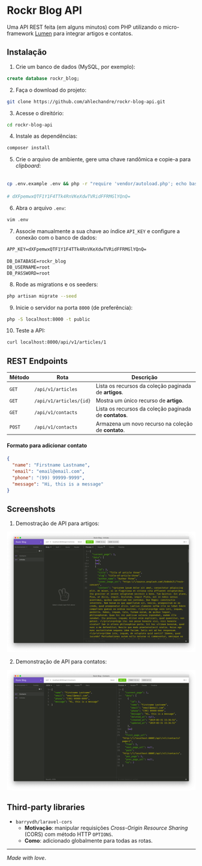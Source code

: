 # Rockr Blog API

Uma API REST feita (em alguns minutos) com PHP utilizando o micro-framework [Lumen](https://lumen.laravel.com) para integrar artigos e contatos.

## Instalação

1. Crie um banco de dados (MySQL, por exemplo):

```sql
create database rockr_blog;
```

2. Faça o download do projeto: 

```bash
git clone https://github.com/ahlechandre/rockr-blog-api.git
```

3. Acesse o direitório:

```bash
cd rockr-blog-api
```

4. Instale as dependências:

```bash
composer install
```

5. Crie o arquivo de ambiente, gere uma chave randômica e copie-a para *clipboard*:


```bash

cp .env.example .env && php -r "require 'vendor/autoload.php'; echo base64_encode(str_random(32)).PHP_EOL;"

# dXFpemwxQTF1Y1F4TTk4RnVKeXdwTVRidFFRMGlYQnQ=
```

6. Abra o arquivo `.env`:

```bash
vim .env
```

7. Associe manualmente a sua chave ao índice `API_KEY` e configure a conexão com o banco de dados:

```dotenv
APP_KEY=dXFpemwxQTF1Y1F4TTk4RnVKeXdwTVRidFFRMGlYQnQ=

DB_DATABASE=rockr_blog
DB_USERNAME=root
DB_PASSWORD=root
```

8. Rode as migrations e os seeders:

```bash
php artisan migrate --seed
```

9. Inicie o servidor na porta `8000` (de preferência):


```bash
php -S localhost:8000 -t public
```

10. Teste a API:

```bash
curl localhost:8000/api/v1/articles/1
```

## REST Endpoints

| Método | Rota | Descrição |
|--------|------|----------|
| `GET` | `/api/v1/articles` | Lista os recursos da coleção paginada de **artigos**.
| `GET` | `/api/v1/articles/{id}` | Mostra um único recurso de **artigo**.
| `GET` | `/api/v1/contacts` | Lista os recursos da coleção paginada de **contatos**.
| `POST` | `/api/v1/contacts` | Armazena um novo recurso na coleção de **contato**.

#### Formato para adicionar contato

```json
{
  "name": "Firstname Lastname",
  "email": "email@email.com",
  "phone": "(99) 99999-9999",
  "message": "Hi, this is a message"
}
```

## Screenshots

1. Demostração de API para artigos:

![Demostração de API para artigos](./screenshots/rockr-blog-api-demo-articles.png)

2. Demonstração de API para contatos:

![Demonstração de API para contatos](./screenshots/rockr-blog-api-demo-contacts.png)

## Third-party libraries

* `barryvdh/laravel-cors`
  - **Motivação**: manipular requisições *Cross-Origin Resource Sharing* (CORS) com método HTTP `OPTIONS`.
  - **Como**: adicionado globalmente para todas as rotas.

--------

*Made with love*.